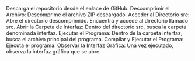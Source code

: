 Descarga el repositorio desde el enlace de GitHub.
Descomprimir el Archivo: 
Descomprime el archivo ZIP descargado.
Acceder al Directorio src: 
Abre el directorio descomprimido. Encuentra y accede al directorio llamado src.
Abrir la Carpeta de Interfaz: 
Dentro del directorio src, busca la carpeta denominada interfaz.
Ejecutar el Programa:
Dentro de la carpeta interfaz, busca el archivo principal del programa.
Compilar y Ejecutar el Programa: 
Ejecuta el programa.
Observar la Interfaz Gráfica: 
Una vez ejecutado, observa la interfaz gráfica que se abre.
